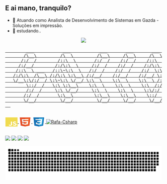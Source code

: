 ## E ai mano, tranquilo?

- 🔭 Atuando como Analista de Desenvolvimento de Sistemas em Gazda - Soluções em impressão.
- 💬 estudando..

<div align="center">
  <a href="https://github.com/dan1el074">
  <img height="180em" src="https://github-readme-stats.vercel.app/api?username=dan1el074&show_icons=true&theme=tokyonight&include_all_commits=true&count_private=true"/>
</div>
  
<pre>
        ___           ___           ___       ___       ___     
       /\__\         /\  \         /\__\     /\__\     /\  \    
      /:/  /        /::\  \       /:/  /    /:/  /    /::\  \   
     /:/__/        /:/\:\  \     /:/  /    /:/  /    /:/\:\  \  
    /::\  \ ___   /::\~\:\  \   /:/  /    /:/  /    /:/  \:\  \ 
   /:/\:\  /\__\ /:/\:\ \:\__\ /:/__/    /:/__/    /:/__/ \:\__\
   \/__\:\/:/  / \:\~\:\ \/__/ \:\  \    \:\  \    \:\  \ /:/  /
        \::/  /   \:\ \:\__\    \:\  \    \:\  \    \:\  /:/  / 
        /:/  /     \:\ \/__/     \:\  \    \:\  \    \:\/:/  /  
       /:/  /       \:\__\        \:\__\    \:\__\    \::/  /   
       \/__/         \/__/         \/__/     \/__/     \/__/    
  </pre>
        
<div style="display: inline_block"><br>
  <img align="center" alt="Rafa-Js" height="30" width="40" src="https://raw.githubusercontent.com/devicons/devicon/master/icons/javascript/javascript-plain.svg">
  <img align="center" alt="Rafa-HTML" height="30" width="40" src="https://raw.githubusercontent.com/devicons/devicon/master/icons/html5/html5-original.svg">
  <img align="center" alt="Rafa-CSS" height="30" width="40" src="https://raw.githubusercontent.com/devicons/devicon/master/icons/css3/css3-original.svg">
  <img align="center" alt="Rafa-Csharp" height="30" width="40" src="https://upload.wikimedia.org/wikipedia/commons/d/d9/Node.js_logo.svg">
</div>
  
  ##
 
<div> 
  <a href="https://www.linkedin.com/in/daniel-rodrigues-de-vargas-81aabb224/" target="_blank"><img src="https://img.shields.io/badge/-LinkedIn-%230077B5?style=for-the-badge&logo=linkedin&logoColor=white" target="_blank"></a> 
  <a href="https://api.whatsapp.com/send?phone=5554991290697" target="_blank"><img src="https://img.shields.io/badge/WhatsApp-25D366?style=for-the-badge&logo=whatsapp&logoColor=white" target="_blank"></a>
  <a href="https://www.instagram.com/daniel_rodrigss/" target="_blank"><img src="https://img.shields.io/badge/-Instagram-%23E4405F?style=for-the-badge&logo=instagram&logoColor=white" target="_blank"></a>
  <a href = "mailto:daniel.vargas@gazda.com.br"><img src="https://img.shields.io/badge/-Gmail-%23333?style=for-the-badge&logo=gmail&logoColor=white" target="_blank"></a>
 
  ![Snake animation](https://github.com/dan1el074/dan1el074/blob/main/github-contribution-grid-snake.svg)
 
</div>
